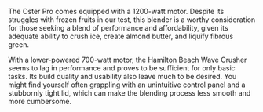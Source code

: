 The Oster Pro comes equipped with a 1200-watt motor. Despite its struggles with frozen fruits in our test, this blender is a worthy consideration for those seeking a blend of performance and affordability, given its adequate ability to crush ice, create almond butter, and liquify fibrous green.

With a lower-powered 700-watt motor, the Hamilton Beach Wave Crusher seems to lag in performance and proves to be sufficient for only basic tasks. Its build quality and usability also leave much to be desired. You might find yourself often grappling with an unintuitive control panel and a stubbornly tight lid, which can make the blending process less smooth and more cumbersome.